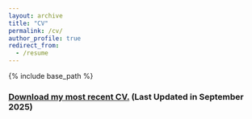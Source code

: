 ```yaml
---
layout: archive
title: "CV"
permalink: /cv/
author_profile: true
redirect_from:
  - /resume
---
```


{% include base_path %}

### [Download my most recent CV.](https://chkao831.github.io/files/CV_KAOCarolyn_sep2025.pdf) (Last Updated in September 2025)

